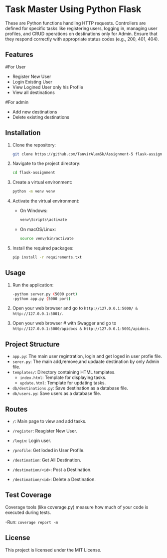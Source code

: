 # Task Master Using Python Flask

These are Python functions handling HTTP requests. Controllers are defined for specific tasks like registering users, logging in, managing user profiles, and CRUD operations on destinations only for Admin. Ensure that they respond correctly with appropriate status codes (e.g., 200, 401, 404).

## Features

#For User

- Register New User
- Login Existing User
- View Logined User only his Profile
- View all destinations

#For admin 
- Add new destinations
- Delete existing destinations


## Installation

1. Clone the repository:

   ```bash
   git clone https://github.com/TanvirAlamSk/Assignment-5 flask-assignment
   ```

2. Navigate to the project directory:

   ```bash
   cd flask-assignment
   ```

3. Create a virtual environment:

   ```bash
   python -m venv venv
   ```

4. Activate the virtual environment:

   - On Windows:

     ```bash
     venv\Scripts\activate
     ```

   - On macOS/Linux:

     ```bash
     source venv/bin/activate
     ```

5. Install the required packages:

   ```bash
   pip install -r requirements.txt
   ```

## Usage

1. Run the application:

   ```bash
   -python server.py (5000 port)
   -python app.py (5000 port)

   ```

2. Open your web browser and go to `http://127.0.0.1:5000/ & http://127.0.0.1:5001/`.
2. Open your web browser # with Swagger and go to `http://127.0.0.1:5000/apidocs & http://127.0.0.1:5001/apidocs`.


## Project Structure

- `app.py`: The main user regintration, login and get loged in user profie file.
- `serer.py`: The main add,remove,and updaate destination by only Admin file.
- `templates/`: Directory containing HTML templates.
  - `index.html`: Template for displaying tasks.
  - `update.html`: Template for updating tasks.
- `db/destinations.py`: Save destination as a database file.
- `db/users.py`: Save users as a database file.

## Routes

- `/`: Main page to view and add tasks.
- `/register`: Reagister New User.
- `/login`: Login user.
- `/profile`: Get loded in User Profile.

- `/destination`: Get All Destination.
- `/destination/<id>`: Post a Destination.
- `/destination/<id>`: Delete a Destination.

## Test Coverage

Coverage tools (like coverage.py) measure how much of your code is executed during tests.

-Run: ``` coverage report -m ```

## License

This project is licensed under the MIT License.
